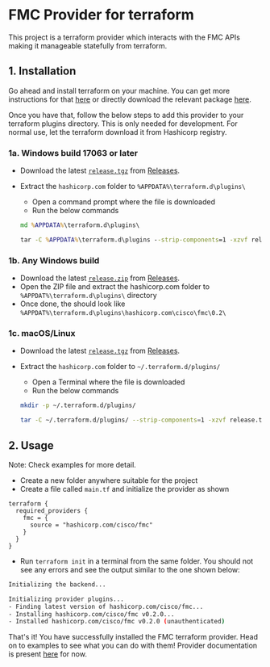 # FMC Provider for terraform

This project is a terraform provider which interacts with the FMC APIs making it manageable statefully from terraform.

## 1. Installation

Go ahead and install terraform on your machine. You can get more instructions for that [here](https://learn.hashicorp.com/tutorials/terraform/install-cli) or directly download the relevant package [here](https://www.terraform.io/downloads.html).

Once you have that, follow the below steps to add this provider to your terraform plugins directory. This is only needed for development. For normal use, let the terraform download it from Hashicorp registry.

### 1a. Windows build 17063 or later

- Download the latest [`release.tgz`](/CiscoDevNet/terraform-provider-fmc/releases/latest/download/release.tgz) from [Releases](/releases/latest).
- Extract the `hashicorp.com` folder to `%APPDATA%\terraform.d\plugins\`
  - Open a command prompt where the file is downloaded
  - Run the below commands

  ```cmd
  md %APPDATA%\terraform.d\plugins\

  tar -C %APPDATA%\terraform.d\plugins --strip-components=1 -xzvf release.tgz release/
  ```

### 1b. Any Windows build

- Download the latest [`release.zip`](/CiscoDevNet/terraform-provider-fmc/releases/latest/download/release.zip) from [Releases](/releases/latest).
- Open the ZIP file and extract the hashicorp.com folder to `%APPDAT%\terraform.d\plugins\` directory
- Once done, the should look like `%APPDAT%\terraform.d\plugins\hashicorp.com\cisco\fmc\0.2\`

### 1c. macOS/Linux

- Download the latest [`release.tgz`](/CiscoDevNet/terraform-provider-fmc/releases/latest/download/release.tgz) from [Releases](/releases/latest).
- Extract the `hashicorp.com` folder to `~/.terraform.d/plugins/`
  - Open a Terminal where the file is downloaded
  - Run the below commands

  ```bash
  mkdir -p ~/.terraform.d/plugins/

  tar -C ~/.terraform.d/plugins/ --strip-components=1 -xzvf release.tgz release/
  ```

## 2. Usage

Note: Check examples for more detail.

- Create a new folder anywhere suitable for the project
- Create a file called `main.tf` and initialize the provider as shown

```hcl
terraform {
  required_providers {
    fmc = {
      source = "hashicorp.com/cisco/fmc"
    }
  }
}
```

- Run `terraform init` in a terminal from the same folder. You should not see any errors and see the output similar to the one shown below:

```bash
Initializing the backend...

Initializing provider plugins...
- Finding latest version of hashicorp.com/cisco/fmc...
- Installing hashicorp.com/cisco/fmc v0.2.0...
- Installed hashicorp.com/cisco/fmc v0.2.0 (unauthenticated)
```

That's it! You have successfully installed the FMC terraform provider. Head on to examples to see what you can do with them!
Provider documentation is present [here](docs/) for now.
